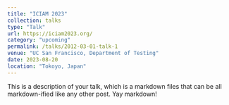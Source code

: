 ```yaml
---
title: "ICIAM 2023"
collection: talks
type: "Talk"
url: https://iciam2023.org/
category: "upcoming"
permalink: /talks/2012-03-01-talk-1
venue: "UC San Francisco, Department of Testing"
date: 2023-08-20
location: "Tokoyo, Japan"
---
```


This is a description of your talk, which is a markdown files that can be all markdown-ified like any other post. Yay markdown!
